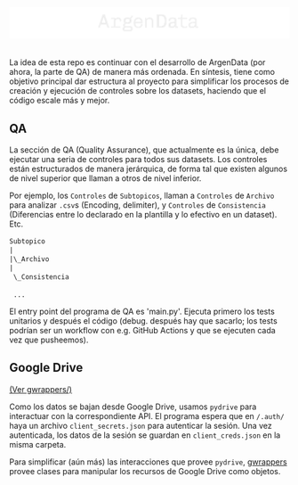 <div align="center">
 <img src="assets/argendata-logo.png" alt=""></img>
</div>

<div align='center'>
 <img src="./assets/agd-0124.gif" alt=""></img>
</div>

La idea de esta repo es continuar con el desarrollo de ArgenData (por ahora, la parte de QA) de manera más ordenada. En síntesis, tiene como objetivo principal dar estructura al proyecto para simplificar los procesos de creación y ejecución de controles sobre los datasets, haciendo que el código escale más y mejor.

## QA

La sección de QA (Quality Assurance), que actualmente es la única, debe ejecutar una seria de controles para todos sus datasets. Los controles están estructurados de manera jerárquica, de forma tal que existen algunos de nivel superior que llaman a otros de nivel inferior.

Por ejemplo, los `Controles` de `Subtopicos`, llaman a `Controles` de `Archivo` para analizar `.csv`s (Encoding, delimiter), y `Controles` de `Consistencia` (Diferencias entre lo declarado en la plantilla y lo efectivo en un dataset).
Etc.

```
Subtopico
|
|\_Archivo
|
 \_Consistencia
 
 ...

```

El entry point del programa de QA es 'main.py'. Ejecuta primero los tests unitarios y después el código (debug. después hay que sacarlo; los tests podrían ser un workflow con e.g. GitHub Actions y que se ejecuten cada vez que pusheemos).

## Google Drive

[(Ver gwrappers/)](./argendata/utils/gwrappers/)

Como los datos se bajan desde Google Drive, usamos `pydrive` para interactuar con la correspondiente API. El programa espera que en `/.auth/` haya un archivo `client_secrets.json` para autenticar la sesión. Una vez autenticada, los datos de la sesión se guardan en `client_creds.json` en la misma carpeta.

Para simplificar (aún más) las interacciones que provee `pydrive`, [gwrappers](./argendata/utils/gwrappers/) provee clases para manipular los recursos de Google Drive como objetos.
